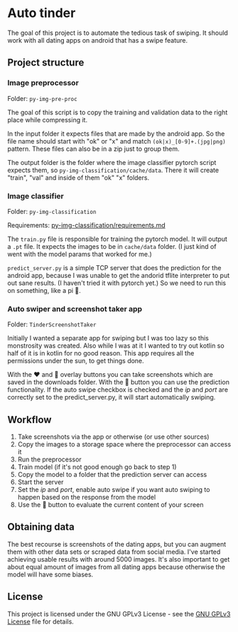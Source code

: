 # Auto tinder

The goal of this project is to automate the tedious task of swiping. It should work with all dating apps on android that has a swipe feature.

## Project structure

### Image preprocessor

Folder: `py-img-pre-proc`

The goal of this script is to copy the training and validation data to the right place while compressing it.

In the input folder it expects files that are made by the android app. So the file name should start with "ok" or "x" and match `(ok|x)_[0-9]+.(jpg|png)` pattern. These files can also be in a zip just to group them.

The output folder is the folder where the image classifier pytorch script expects them, so `py-img-classification/cache/data`. There it will create "train", "val" and inside of them "ok" "x" folders.

### Image classifier

Folder: `py-img-classification`

Requirements: [py-img-classification/requirements.md](py-img-classification/requirements.md)

The `train.py` file is responsible for training the pytorch model. It will output a `.pt` file. It expects the images to be in `cache/data` folder. (I just kind of went with the model params that worked for me.)

`predict_server.py` is a simple TCP server that does the prediction for the android app, because I was unable to get the andorid tflite interpreter to put out sane results. (I haven't tried it with pytorch yet.) So we need to run this on something, like a pi 🙂.

### Auto swiper and screenshot taker app

Folder: `TinderScreenshotTaker`

Initially I wanted a separate app for swiping but I was too lazy so this monstrosity was created. Also while I was at it I wanted to try out kotlin so half of it is in kotlin for no good reason.
This app requires all the permissions under the sun, to get things done.

With the ❤️ and 🚫 overlay buttons you can take screenshots which are saved in the downloads folder. With the 🦾 button you can use the prediction functionality. If the auto swipe checkbox is checked and the *ip* and *port* are correctly set to the predict_server.py, it will start automatically swiping.

## Workflow

1. Take screenshots via the app or otherwise (or use other sources)
2. Copy the images to a storage space where the preprocessor can access it
3. Run the preprocessor
4. Train model (if it's not good enough go back to step 1)
5. Copy the model to a folder that the prediction server can access
6. Start the server
8. Set the *ip* and *port*, enable auto swipe if you want auto swiping to happen based on the response from the model
9. Use the 🦾 button to evaluate the current content of your screen

## Obtaining data

The best recourse is screenshots of the dating apps, but you can augment them with other data sets or scraped data from social media. I've started achieving usable results with around 5000 images. It's also important to get about equal amount of images from all dating apps because otherwise the model will have some biases.

## License
This project is licensed under the GNU GPLv3 License - see the [GNU GPLv3 License](LICENSE) file for details.